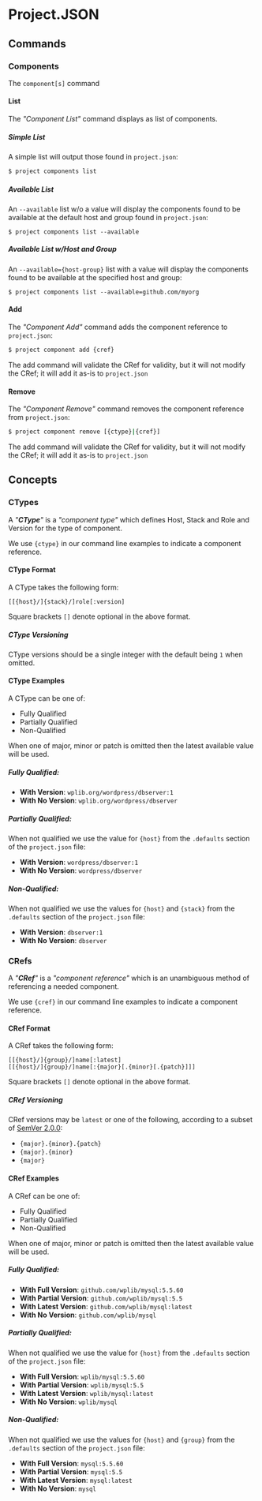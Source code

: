 # Project.JSON


## Commands


### Components

The `component[s]` command

#### List 
The _"Component List"_ command displays as list of components.

##### Simple List
A simple list will output those found in `project.json`:     
```bash
$ project components list 
```

##### Available List
An `--available` list w/o a value will display the components found to be available at 
the default host and group found in `project.json`:       
```
$ project components list --available 
```

##### Available List w/Host and Group
An `--available={host-group}` list with a value will display the components found to be available at 
the specified host and group:       
```
$ project components list --available=github.com/myorg 
```

#### Add
The _"Component Add"_ command adds the component reference to `project.json`:     
```bash
$ project component add {cref} 
```
The add command will validate the CRef for validity, but it will not modify 
the CRef; it will add it as-is to `project.json`

#### Remove
The _"Component Remove"_ command removes the component reference from `project.json`:     
```bash
$ project component remove [{ctype}|{cref}] 
```
The add command will validate the CRef for validity, but it will not modify 
the CRef; it will add it as-is to `project.json`



## Concepts

### CTypes
A _"**CType**"_ is a _"component type"_ which defines Host, Stack and Role and Version 
for the type of component.    

We use `{ctype}` in our command line examples to indicate a component reference.

#### CType Format

A CType takes the following form:

```
[[{host}/]{stack}/]role[:version]
```

Square brackets `[]` denote optional in the above format.

##### CType Versioning

CType versions should be a single integer with the default being `1` 
when omitted.


#### CType Examples

A CType can be one of:

- Fully Qualified
- Partially Qualified
- Non-Qualified

When one of major, minor or patch is omitted then the latest
available value will be used.   

##### Fully Qualified:
- **With Version**: `wplib.org/wordpress/dbserver:1`  
- **With No Version**: `wplib.org/wordpress/dbserver` 

##### Partially Qualified:
When not qualified we use the value for `{host}` from the `.defaults` 
section of the `project.json` file:
 
- **With Version**: `wordpress/dbserver:1`  
- **With No Version**: `wordpress/dbserver` 

##### Non-Qualified:
When not qualified we use the values for `{host}` and `{stack}` from 
the `.defaults` section of the `project.json` file:
 
- **With Version**: `dbserver:1`  
- **With No Version**: `dbserver` 


### CRefs

A _"**CRef**"_ is a _"component reference"_ which is an unambiguous method of 
referencing a needed component.  

We use `{cref}` in our command line examples to indicate a component reference.

#### CRef Format

A CRef takes the following form:

```
[[{host}/]{group}/]name[:latest]
[[{host}/]{group}/]name[:{major}[.{minor}[.{patch}]]]
```

Square brackets `[]` denote optional in the above format.

##### CRef Versioning

CRef versions may be `latest` or one of the following, according to a subset of [SemVer 2.0.0](https:/semver.org/): 

- `{major}.{minor}.{patch}`
- `{major}.{minor}`
- `{major}`


#### CRef Examples

A CRef can be one of:

- Fully Qualified
- Partially Qualified
- Non-Qualified

When one of major, minor or patch is omitted then the latest
available value will be used.   

##### Fully Qualified:
- **With Full Version**: `github.com/wplib/mysql:5.5.60`  
- **With Partial Version**: `github.com/wplib/mysql:5.5` 
- **With Latest Version**: `github.com/wplib/mysql:latest` 
- **With No Version**: `github.com/wplib/mysql` 

##### Partially Qualified:
When not qualified we use the value for `{host}` from the `.defaults` 
section of the `project.json` file:
 
- **With Full Version**: `wplib/mysql:5.5.60`  
- **With Partial Version**: `wplib/mysql:5.5` 
- **With Latest Version**: `wplib/mysql:latest` 
- **With No Version**: `wplib/mysql` 

##### Non-Qualified:
When not qualified we use the values for `{host}` and `{group}` from 
the `.defaults` section of the `project.json` file:
 
- **With Full Version**: `mysql:5.5.60`  
- **With Partial Version**: `mysql:5.5` 
- **With Latest Version**: `mysql:latest` 
- **With No Version**: `mysql` 




